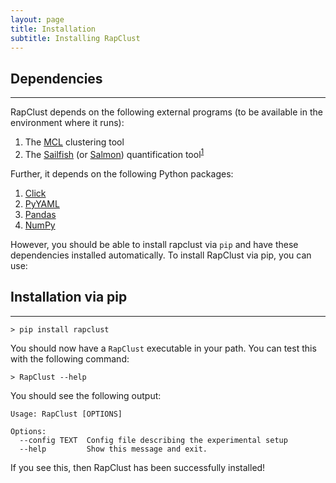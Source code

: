 ```yaml
---
layout: page
title: Installation  
subtitle: Installing RapClust 
---
```


## Dependencies
----------------

RapClust depends on the following external programs (to be available in the environment where it runs):

  1. The [MCL](http://micans.org/mcl/) clustering tool
  2. The [Sailfish](https://github.com/kingsfordgroup/sailfish) (or [Salmon](https://github.com/COMBINE-lab/salmon)) quantification tool<sup id="a1">[1](#f1)</sup>

Further, it depends on the following Python packages:
  
  1. [Click](http://click.pocoo.org/5/)
  2. [PyYAML](https://pypi.python.org/pypi/PyYAML)
  3. [Pandas](http://pandas.pydata.org/)
  4. [NumPy](http://www.numpy.org/)

However, you should be able to install rapclust via `pip` and have these dependencies installed automatically.  To install RapClust via pip, you can use:

## Installation via pip
-----------------------

~~~
> pip install rapclust
~~~

You should now have a `RapClust` executable in your path.  You can test this with the following command:

~~~
> RapClust --help
~~~

You should see the following output:

~~~
Usage: RapClust [OPTIONS]

Options:
  --config TEXT  Config file describing the experimental setup
  --help         Show this message and exit.
~~~

If you see this, then RapClust has been successfully installed!

